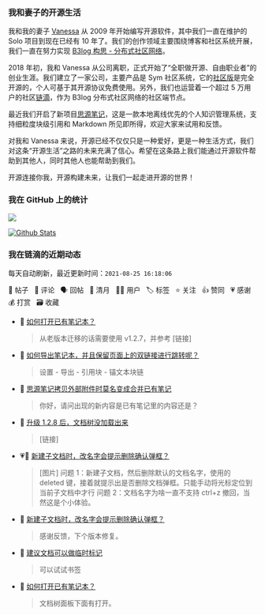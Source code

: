 ### 我和妻子的开源生活

我和我的妻子 [Vanessa](https://github.com/Vanessa219) 从 2009 年开始编写开源软件，其中我们一直在维护的 Solo 项目到现在已经有 10 年了。我们的创作领域主要围绕博客和社区系统开展，我们一直在努力实现 [B3log 构思 - 分布式社区网络](https://ld246.com/article/1546941897596)。

2018 年初，我和 Vanessa 从公司离职，正式开始了“全职做开源、自由职业者”的创业生涯。我们建立了一家公司，主要产品是 Sym 社区系统，它的[社区版](https://github.com/88250/symphony)是完全开源的，个人可基于其开源协议免费使用。另外，我们也运营着一个超过 5 万用户的社区[链滴](https://ld246.com)，作为 B3log 分布式社区网络的社区端节点。

最近我们开启了新项目[思源笔记](https://github.com/siyuan-note/siyuan)，这是一款本地离线优先的个人知识管理系统，支持细粒度块级引用和 Markdown 所见即所得，欢迎大家来试用和反馈。

对我和 Vanessa 来说，开源已经不仅仅只是一种爱好，更是一种生活方式，我们对这条“开源生活”之路的未来充满了信心。希望在这条路上我们能通过开源软件帮助到其他人，同时其他人也能帮助到我们。

开源连接你我，开源构建未来，让我们一起走进开源的世界！

### 我在 GitHub 上的统计

<a title="Hits" target="_blank" href="https://github.com/88250/88250"><img src="https://hits.b3log.org/88250/88250.svg"></a>

[![Github Stats](https://github-readme-stats.vercel.app/api?username=88250&theme=tokyonight&show_icons=true)](https://github.com/88250)

<!--events start -->

### 我在链滴的近期动态

每天自动刷新，最近更新时间：`2021-08-25 16:18:06`

📝 帖子 &nbsp; 💬 评论 &nbsp; 🗣 回帖 &nbsp; 🌙 清月 &nbsp; 👨‍💻 用户 &nbsp; 🏷️ 标签 &nbsp; ⭐️ 关注 &nbsp; 👍 赞同 &nbsp; 💗 感谢 &nbsp; 💰 打赏 &nbsp; 🗃 收藏

* 💬 [如何打开已有笔记本？](https://ld246.com/article/1629877187650/comment/1629879053241#comments)

  > 从老版本迁移的话需要使用 v1.2.7，并参考 [链接]
* 💬 [如何导出笔记本，并且保留页面上的双链接进行跳转呢？](https://ld246.com/article/1629878171763/comment/1629878937300#comments)

  > 设置 - 导出 - 引用块 - 锚文本块链
* 💬 [思源笔记拷贝外部附件时莫名变成合并已有笔记](https://ld246.com/article/1629872257985/comment/1629878791866#comments)

  > 你好，请问出现的新内容是已有笔记里的内容还是？
* 💬 [升级 1.2.8 后，文档树没加载出来](https://ld246.com/article/1629862021017/comment/1629878709764#comments)

  > [链接]
* 💗📝 [新建子文档时，改名字会提示删除确认弹框？](https://ld246.com/article/1629876089733)

  > [图片] 问题 1：新建子文档，然后删除默认的文档名字，使用的 deleted 键，接着就提示出是否删除文档弹框。只能手动将光标定位到当前子文档中才行 问题 2：文档名字为啥一直不支持 ctrl+z 撤回，当然这是个小体验。
* 💬 [新建子文档时，改名字会提示删除确认弹框？](https://ld246.com/article/1629876089733/comment/1629878066444#comments)

  > 感谢反馈，下个版本修复。
* 💬 [建议文档可以做临时标记](https://ld246.com/article/1629876220754/comment/1629878026951#comments)

  > 可以试试书签
* 💬 [如何打开已有笔记本？](https://ld246.com/article/1629877187650/comment/1629877948494#comments)

  > 文档树面板下面有打开。


<!--events end -->
